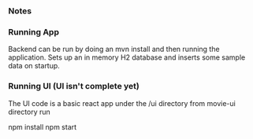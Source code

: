 ### Notes

### Running App
Backend can be run by doing an mvn install and then running the application. 
Sets up an in memory H2 database and inserts some sample data on startup. 

### Running UI (UI isn't complete yet)
The UI code is a basic react app under the /ui directory
from movie-ui directory run 

npm install
npm start